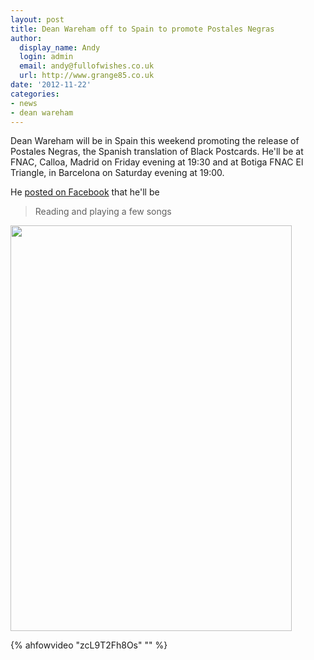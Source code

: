 ```yaml
---
layout: post
title: Dean Wareham off to Spain to promote Postales Negras
author:
  display_name: Andy
  login: admin
  email: andy@fullofwishes.co.uk
  url: http://www.grange85.co.uk
date: '2012-11-22'
categories:
- news
- dean wareham
---
```

<p>Dean Wareham will be in Spain this weekend promoting the release of Postales Negras, the Spanish translation of Black Postcards. He'll be at FNAC, Calloa, Madrid on Friday evening at 19:30 and at Botiga FNAC El Triangle, in Barcelona on Saturday evening at 19:00.</p>
<p>He <a href="http://www.facebook.com/DeanWareham">posted on Facebook</a> that he'll be</p>
<blockquote><p>Reading and playing a few songs</p></blockquote>
<p><img alt="" src="https://media.fullofwishes.co.uk/05-dean_wareham/pictures/postales-negras-fnac-450.jpg" title="Postales Negras promo poster" class="aligncenter" width="450" height="649" /></p>

{% ahfowvideo "zcL9T2Fh8Os" "" %}

